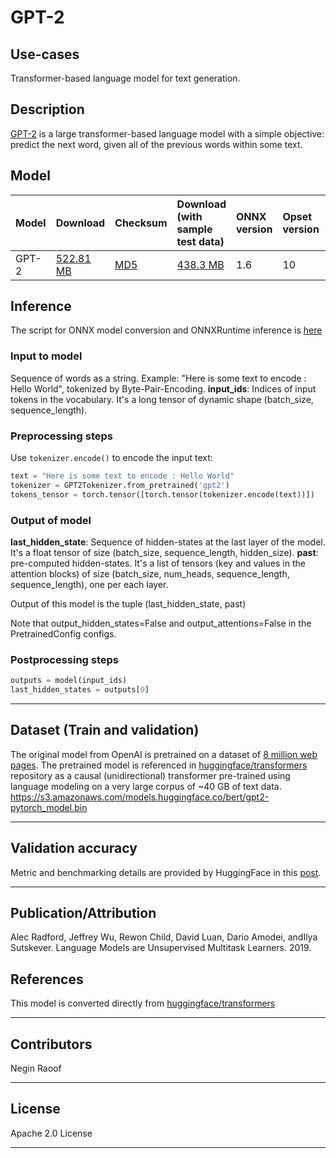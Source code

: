 # GPT-2

## Use-cases
Transformer-based language model for text generation.

## Description
[GPT-2](https://openai.com/blog/better-language-models/) is a large transformer-based language model with a simple objective: predict the next word, given all of the previous words within some text.

## Model

 |Model        |Download  |Checksum| Download (with sample test data)|ONNX version|Opset version|Accuracy |
|-------------|:--------------|:--------------|:--------------|:--------------|:--------------|:--------------|
|GPT-2       |[522.81 MB](https://github.com/onnx/models/blob/master/text/machine_comprehension/gpt-2/model/model.onnx) | [MD5](https://github.com/onnx/models/blob/master/text/machine_comprehension/gpt-2/model/gpt2-md5.txt)| [438.3 MB](https://github.com/onnx/models/blob/master/text/machine_comprehension/gpt-2/model/GPT-2.tar.gz)| 1.6 | 10 |mAP of [0.024](https://docs.google.com/spreadsheets/d/1sryqufw2D0XlUH4sq3e9Wnxu5EAQkaohzrJbd5HdQ_w/edit#gid=0)|


## Inference
The script for ONNX model conversion and ONNXRuntime inference is [here](https://github.com/onnx/models/blob/master/text/machine_comprehension/gpt-2/GPT2-export.py)

### Input to model
Sequence of words as a string. Example: "Here is some text to encode : Hello World", tokenized by Byte-Pair-Encoding.
**input_ids**: Indices of input tokens in the vocabulary. It's a long tensor of dynamic shape (batch_size, sequence_length).



### Preprocessing steps
Use ```tokenizer.encode()``` to encode the input text:
```python
text = "Here is some text to encode : Hello World"
tokenizer = GPT2Tokenizer.from_pretrained('gpt2')
tokens_tensor = torch.tensor([torch.tensor(tokenizer.encode(text))])
```

### Output of model
**last_hidden_state**: Sequence of hidden-states at the last layer of the model. It's a float tensor of size (batch_size, sequence_length, hidden_size).
**past**: pre-computed hidden-states. It's a list of tensors (key and values in the attention blocks) of size (batch_size, num_heads, sequence_length, sequence_length), one per each layer.

Output of this model is the tuple (last_hidden_state, past)

Note that output_hidden_states=False and output_attentions=False in the PretrainedConfig configs.

### Postprocessing steps
```python
outputs = model(input_ids)
last_hidden_states = outputs[0]
```
<hr>

## Dataset (Train and validation)
The original model from OpenAI is pretrained on a dataset of [8 million web pages](https://openai.com/blog/better-language-models).
The pretrained model is referenced in  [huggingface/transformers](https://github.com/huggingface/transformers/blob/master/transformers/modeling_gpt2.py) repository as a causal (unidirectional) transformer pre-trained using language modeling on a very large corpus of ~40 GB of text data.
https://s3.amazonaws.com/models.huggingface.co/bert/gpt2-pytorch_model.bin

<hr>

## Validation accuracy
Metric and benchmarking details are provided by HuggingFace in this [post](https://medium.com/huggingface/benchmarking-transformers-pytorch-and-tensorflow-e2917fb891c2).
<hr>


## Publication/Attribution
Alec Radford, Jeffrey Wu, Rewon Child, David Luan, Dario Amodei, andIlya Sutskever. Language Models are Unsupervised Multitask Learners. 2019.

## References
This model is converted directly from [huggingface/transformers](https://github.com/huggingface/transformers/blob/master/transformers/modeling_gpt2.py)
<hr>

## Contributors
Negin Raoof
<hr>

## License
Apache 2.0 License
<hr>
